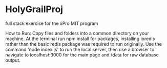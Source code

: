 # HolyGrailProj
full stack exercise for the xPro MIT program

How to Run: Copy files and folders into a common directory on your machine. At the terminal run npm install for packages, installing ioredis rather than the basic redis package was required to run originally. Use the command 'node index.js' to run the local server, then use a browser to navigate to localhost:3000 for the main page and /data for raw database output.
